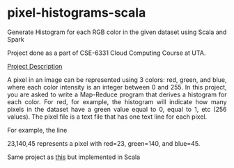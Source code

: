 # pixel-histograms-scala
Generate Histogram for each RGB color in the given dataset using Scala and Spark

Project done as a part of CSE-6331 Cloud Computing Course at UTA.

<a href="https://lambda.uta.edu/cse6331/spring20/project4.html">Project Description</a>

<p align=justify>A pixel in an image can be represented using 3 colors: red, green, and blue, where each color intensity is an integer between 0 and 255. In this project, you are asked to write a Map-Reduce program that derives a histogram for each color. For red, for example, the histogram will indicate how many pixels in the dataset have a green value equal to 0, equal to 1, etc (256 values). The pixel file is a text file that has one text line for each pixel.</p>

For example, the line

23,140,45 represents a pixel with red=23, green=140, and blue=45.

<p>Same project as <a href="https://github.com/c-deshpande/pixel-histograms">this</a> but implemented in Scala</p>
